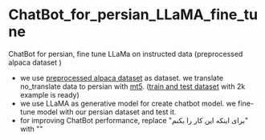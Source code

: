 # ChatBot_for_persian_LLaMA_fine_tune
ChatBot for persian, fine tune LLaMa on instructed data (preprocessed alpaca dataset )

- we use [preprocessed alpaca dataset](https://github.com/thisserand/alpaca-lora-finetune-language.git) as dataset. we translate no_translate data to persian with [mt5](https://huggingface.co/persiannlp/mt5-large-parsinlu-translation_en_fa). ([train and test dataset](https://huggingface.co/datasets/AliEdalat/Persian_ChatBot_dataset_Fine_Tuning_Alpaca_Model) with 2k example is ready)
- we use LLaMA as generative model for create chatbot model. we fine-tune model with our persian dataset and test it.
- for improving ChatBot performance, replace "برای اینکه این کار را بکنم" with ""
